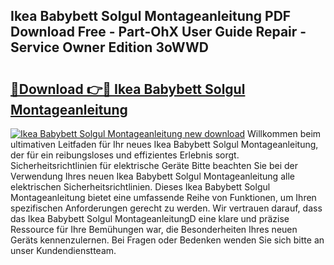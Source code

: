 ## Ikea Babybett Solgul Montageanleitung PDF Download Free - Part-OhX User Guide Repair - Service Owner Edition 3oWWD

# <h2><a href="http://df6ezi.blite.top/?on=Ikea+Babybett+Solgul+Montageanleitung">🔗Download 👉🔴 Ikea Babybett Solgul Montageanleitung</a></h2>

[![Ikea Babybett Solgul Montageanleitung new download](https://i.imgur.com/lujVjoI.png)](http://df6ezi.blite.top/?on=Ikea+Babybett+Solgul+Montageanleitung)
Willkommen beim ultimativen Leitfaden für Ihr neues Ikea Babybett Solgul Montageanleitung, der für ein reibungsloses und effizientes Erlebnis sorgt. Sicherheitsrichtlinien für elektrische Geräte Bitte beachten Sie bei der Verwendung Ihres neuen Ikea Babybett Solgul Montageanleitung alle elektrischen Sicherheitsrichtlinien. Dieses Ikea Babybett Solgul Montageanleitung bietet eine umfassende Reihe von Funktionen, um Ihren spezifischen Anforderungen gerecht zu werden. Wir vertrauen darauf, dass das Ikea Babybett Solgul MontageanleitungD eine klare und präzise Ressource für Ihre Bemühungen war, die Besonderheiten Ihres neuen Geräts kennenzulernen. Bei Fragen oder Bedenken wenden Sie sich bitte an unser Kundendienstteam.
